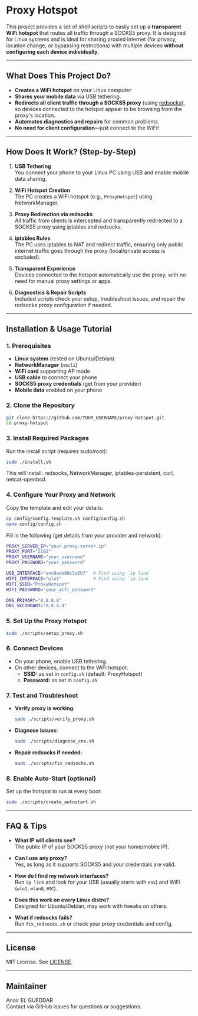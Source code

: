# Proxy Hotspot

This project provides a set of shell scripts to easily set up a **transparent WiFi hotspot** that routes all traffic through a SOCKS5 proxy. It is designed for Linux systems and is ideal for sharing proxied internet (for privacy, location change, or bypassing restrictions) with multiple devices **without configuring each device individually**.

---

## What Does This Project Do?

- **Creates a WiFi hotspot** on your Linux computer.
- **Shares your mobile data** via USB tethering.
- **Redirects all client traffic through a SOCKS5 proxy** (using [redsocks](https://github.com/darkk/redsocks)), so devices connected to the hotspot appear to be browsing from the proxy's location.
- **Automates diagnostics and repairs** for common problems.
- **No need for client configuration**—just connect to the WiFi!

---

## How Does It Work? (Step-by-Step)

1. **USB Tethering**  
   You connect your phone to your Linux PC using USB and enable mobile data sharing.

2. **WiFi Hotspot Creation**  
   The PC creates a WiFi hotspot (e.g., `ProxyHotspot`) using NetworkManager.

3. **Proxy Redirection via redsocks**  
   All traffic from clients is intercepted and transparently redirected to a SOCKS5 proxy using iptables and redsocks.

4. **iptables Rules**  
   The PC uses iptables to NAT and redirect traffic, ensuring only public internet traffic goes through the proxy (local/private access is excluded).

5. **Transparent Experience**  
   Devices connected to the hotspot automatically use the proxy, with no need for manual proxy settings or apps.

6. **Diagnostics & Repair Scripts**  
   Included scripts check your setup, troubleshoot issues, and repair the redsocks proxy configuration if needed.

---

## Installation & Usage Tutorial

### 1. Prerequisites

- **Linux system** (tested on Ubuntu/Debian)
- **NetworkManager** (`nmcli`)
- **WiFi card** supporting AP mode
- **USB cable** to connect your phone
- **SOCKS5 proxy credentials** (get from your provider)
- **Mobile data** enabled on your phone

### 2. Clone the Repository

```bash
git clone https://github.com/YOUR_USERNAME/proxy-hotspot.git
cd proxy-hotspot
```

### 3. Install Required Packages

Run the install script (requires sudo/root):

```bash
sudo ./install.sh
```

This will install: redsocks, NetworkManager, iptables-persistent, curl, netcat-openbsd.

### 4. Configure Your Proxy and Network

Copy the template and edit your details:

```bash
cp config/config.template.sh config/config.sh
nano config/config.sh
```

Fill in the following (get details from your provider and network):

```bash
PROXY_SERVER_IP="your.proxy.server.ip"
PROXY_PORT="5102"
PROXY_USERNAME="your_username"
PROXY_PASSWORD="your_password"

USB_INTERFACE="enx9aeb80c3a6b7"  # Find using `ip link`
WIFI_INTERFACE="wlo1"            # Find using `ip link`
WIFI_SSID="ProxyHotspot"
WIFI_PASSWORD="your_wifi_password"

DNS_PRIMARY="8.8.8.8"
DNS_SECONDARY="8.8.4.4"
```

### 5. Set Up the Proxy Hotspot

```bash
sudo ./scripts/setup_proxy.sh
```

### 6. Connect Devices

- On your phone, enable USB tethering.
- On other devices, connect to the WiFi hotspot:
  - **SSID:** as set in `config.sh` (default: ProxyHotspot)
  - **Password:** as set in `config.sh`

### 7. Test and Troubleshoot

- **Verify proxy is working:**
  ```bash
  sudo ./scripts/verify_proxy.sh
  ```
- **Diagnose issues:**
  ```bash
  sudo ./scripts/diagnose_cnx.sh
  ```
- **Repair redsocks if needed:**
  ```bash
  sudo ./scripts/fix_redsocks.sh
  ```

### 8. Enable Auto-Start (optional)

Set up the hotspot to run at every boot:
```bash
sudo ./scripts/create_autostart.sh
```

---

## FAQ & Tips

- **What IP will clients see?**  
  The public IP of your SOCKS5 proxy (not your home/mobile IP).

- **Can I use any proxy?**  
  Yes, as long as it supports SOCKS5 and your credentials are valid.

- **How do I find my network interfaces?**  
  Run `ip link` and look for your USB (usually starts with `enx`) and WiFi (`wlo1`, `wlan0`, etc).

- **Does this work on every Linux distro?**  
  Designed for Ubuntu/Debian, may work with tweaks on others.

- **What if redsocks fails?**  
  Run `fix_redsocks.sh` or check your proxy credentials and config.

---

## License

MIT License. See [LICENSE](LICENSE).

---

## Maintainer

Anoir EL GUEDDAR  
Contact via GitHub issues for questions or suggestions.
